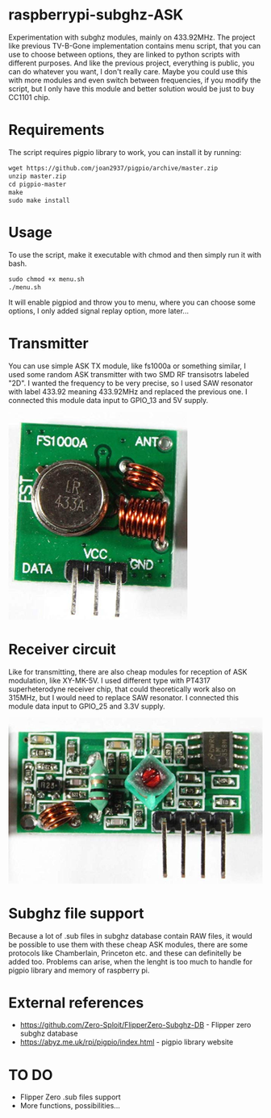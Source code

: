 # raspberrypi-subghz-ASK
Experimentation with subghz modules, mainly on 433.92MHz. The project like previous TV-B-Gone implementation contains menu script, that you can use to choose between options, they are linked to python scripts with different purposes. And like the previous project, everything is public, you can do whatever you want, I don't really care. Maybe you could use this with more modules and even switch between frequencies, if you modify the script, but I only have this module and better solution would be just to buy CC1101 chip.
# Requirements
The script requires pigpio library to work, you can install it by running:
```
wget https://github.com/joan2937/pigpio/archive/master.zip
unzip master.zip
cd pigpio-master
make
sudo make install
```
# Usage
To use the script, make it executable with chmod and then simply run it with bash.
```
sudo chmod +x menu.sh
./menu.sh
```
It will enable pigpiod and throw you to menu, where you can choose some options, I only added signal replay option, more later...
# Transmitter
You can use simple ASK TX module, like fs1000a or something similar, I used some random ASK transmitter with two SMD RF transisotrs labeled "2D". I wanted the frequency to be very precise, so I used SAW resonator with label 433.92 meaning 433.92MHz and replaced the previous one. I connected this module data input to GPIO_13 and 5V supply.

![TX](images/TX.png)
# Receiver circuit
Like for transmitting, there are also cheap modules for reception of ASK modulation, like XY-MK-5V. I used different type with PT4317 superheterodyne receiver chip, that could theoretically work also on 315MHz, but I would need to replace SAW resonator. I connected this module data input to GPIO_25 and 3.3V supply.

![RX](images/RX.png)
# Subghz file support
Because a lot of .sub files in subghz database contain RAW files, it would be possible to use them with these cheap ASK modules, there are some protocols like Chamberlain, Princeton etc. and these can definitelly be added too. Problems can arise, when the lenght is too much to handle for pigpio library and memory of raspberry pi.
# External references
- https://github.com/Zero-Sploit/FlipperZero-Subghz-DB - Flipper zero subghz database
- https://abyz.me.uk/rpi/pigpio/index.html - pigpio library website
# TO DO
- Flipper Zero .sub files support
- More functions, possibilities...

